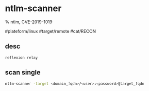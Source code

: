 # ntlm-scanner

% ntlm, CVE-2019-1019

#plateform/linux  #target/remote  #cat/RECON  

## desc
```
reflexion relay
```


## scan single
```bash
ntlm-scanner -target <domain_fqdn>/<user>:<password>@target_fqdn
```

